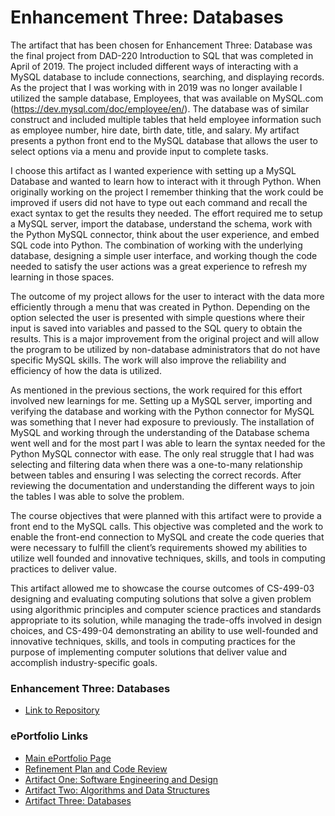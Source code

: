 # Enhancement Three: Databases

The artifact that has been chosen for Enhancement Three:  Database was the final project from DAD-220 Introduction to SQL that was completed in April of 2019.   The project included different ways of interacting with a MySQL database to include connections, searching, and displaying records.  As the project that I was working with in 2019 was no longer available I utilized the sample database, Employees, that was available on MySQL.com (https://dev.mysql.com/doc/employee/en/).  The database was of similar construct and included multiple tables that held employee information such as employee number, hire date, birth date, title, and salary.  My artifact presents a python front end to the MySQL database that allows the user to select options via a menu and provide input to complete tasks. 

I choose this artifact as I wanted experience with setting up a MySQL Database and wanted to learn how to interact with it through Python.  When originally working on the project I remember thinking that the work could be improved if users did not have to type out each command and recall the exact syntax to get the results they needed.  The effort required me to setup a MySQL server, import the database, understand the schema, work with the Python MySQL connector, think about the user experience, and embed SQL code into Python.  The combination of working with the underlying database, designing a simple user interface, and working though the code needed to satisfy the user actions was a great experience to refresh my learning in those spaces.

The outcome of my project allows for the user to interact with the data more efficiently through a menu that was created in Python.  Depending on the option selected the user is presented with simple questions where their input is saved into variables and passed to the SQL query to obtain the results.  This is a major improvement from the original project and will allow the program to be utilized by non-database administrators that do not have specific MySQL skills.  The work will also improve the reliability and efficiency of how the data is utilized.

As mentioned in the previous sections, the work required for this effort involved new learnings for me.  Setting up a MySQL server, importing and verifying the database and working with the Python connector for MySQL was something that I never had exposure to previously.  The installation of MySQL and working through the understanding of the Database schema went well and for the most part I was able to learn the syntax needed for the Python MySQL connector with ease.  The only real struggle that I had was selecting and filtering data when there was a one-to-many relationship between tables and ensuring I was selecting the correct records.  After reviewing the documentation and understanding the different ways to join the tables I was able to solve the problem. 

The course objectives that were planned with this artifact were to provide a front end to the MySQL calls.  This objective was completed and the work to enable the front-end connection to MySQL and create the code queries that were necessary to fulfill the client’s requirements showed my abilities to utilize well founded and innovative techniques, skills, and tools in computing practices to deliver value.

This artifact allowed me to showcase the course outcomes of CS-499-03 designing and evaluating computing solutions that solve a given problem using algorithmic principles and computer science practices and standards appropriate to its solution, while managing the trade-offs involved in design choices, and CS-499-04 demonstrating an ability to use well-founded and innovative techniques, skills, and tools in computing practices for the purpose of implementing computer solutions that deliver value and accomplish industry-specific goals.

### Enhancement Three: Databases
* [Link to Repository](https://github.com/TobiasOBrien/Databases)

### ePortfolio Links
* [Main ePortfolio Page](https://tobiasobrien.github.io/CS-499-ePortfolio/)<br>
* [Refinement Plan and Code Review](https://tobiasobrien.github.io/CS-499-ePortfolio/CodeReview.html)<br>
* [Artifact One: Software Engineering and Design](https://tobiasobrien.github.io/CS-499-ePortfolio/EnhancementOne.html)<br>
* [Artifact Two: Algorithms and Data Structures](https://tobiasobrien.github.io/CS-499-ePortfolio/EnhancementTwo.html)<br>
* [Artifact Three: Databases](https://tobiasobrien.github.io/CS-499-ePortfolio/EnhancementThree.html)<br>
